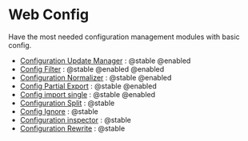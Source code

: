 # Web Config

Have the most needed configuration management modules with basic config.

* [Configuration Update Manager](https://www.drupal.org/project/config_update) : @stable @enabled
* [Config Filter](https://www.drupal.org/project/config_filter) : @stable @enabled @enabled
* [Configuration Normalizer](https://www.drupal.org/project/config_normalizer) : @stable @enabled
* [Config Partial Export](https://www.drupal.org/project/config_partial_export) : @stable @enabled
* [Config import single](https://www.drupal.org/project/config_import_single) : @stable @enabled
* [Configuration Split](https://www.drupal.org/project/config_split) : @stable
* [Config Ignore](https://www.drupal.org/project/config_ignore) : @stable
* [Configuration inspector](https://www.drupal.org/project/config_inspector) : @stable
* [Configuration Rewrite](https://www.drupal.org/project/config_rewrite) : @stable
